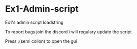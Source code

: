 # Ex1-Admin-script
Ex1's admin script loadstring



To report bugs join the discord i will regulary update the script 

Press ;(semi collon) to open the gui
